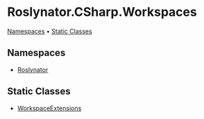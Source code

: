 # Roslynator\.CSharp\.Workspaces

[Namespaces](#namespaces) &#x2022; [Static Classes](#static-classes)

## Namespaces

* [Roslynator](../../docs/api/Roslynator/README.md)

## Static Classes

* [WorkspaceExtensions](../../docs/api/Roslynator/WorkspaceExtensions/README.md)
